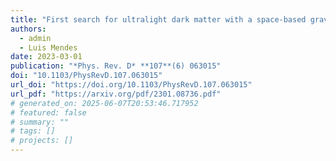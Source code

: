 ```yaml
---
title: "First search for ultralight dark matter with a space-based gravitational-wave antenna: LISA Pathfinder"
authors:
  - admin
  - Luis Mendes
date: 2023-03-01
publication: "*Phys. Rev. D* **107**(6) 063015"
doi: "10.1103/PhysRevD.107.063015"
url_doi: "https://doi.org/10.1103/PhysRevD.107.063015"
url_pdf: "https://arxiv.org/pdf/2301.08736.pdf"
# generated_on: 2025-06-07T20:53:46.717952
# featured: false
# summary: ""
# tags: []
# projects: []
---
```

